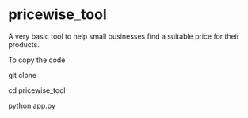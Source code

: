 # pricewise_tool
A very basic tool to help small businesses find a suitable price for their products.

To copy the code 

git clone <link>

cd pricewise_tool

python app.py

